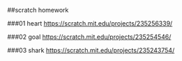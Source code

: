 ##scratch homework

###01 heart
https://scratch.mit.edu/projects/235256339/

###02 goal
https://scratch.mit.edu/projects/235254546/

###03 shark
https://scratch.mit.edu/projects/235243754/
